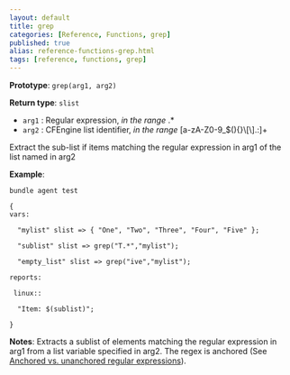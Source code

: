 ```yaml
---
layout: default
title: grep
categories: [Reference, Functions, grep]
published: true
alias: reference-functions-grep.html
tags: [reference, functions, grep]
---
```


**Prototype**: `grep(arg1, arg2)`

**Return type**: `slist`

* `arg1` : Regular expression, *in the range* .\*
* `arg2` : CFEngine list identifier, *in the range*
[a-zA-Z0-9\_\$(){}\\[\\].:]+

Extract the sub-list if items matching the regular expression in arg1 of
the list named in arg2

**Example**:

```cf3
bundle agent test

{
vars:

  "mylist" slist => { "One", "Two", "Three", "Four", "Five" };

  "sublist" slist => grep("T.*","mylist");

  "empty_list" slist => grep("ive","mylist");

reports:

 linux::

  "Item: $(sublist)";

}
```

**Notes**:
Extracts a sublist of elements matching the regular expression in arg1
from a list variable specified in arg2. The regex is anchored (See
[Anchored vs. unanchored regular
expressions](#Anchored-vs_002e-unanchored-regular-expressions)).
